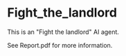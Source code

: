 # Fight_the_landlord
This is an "Fight the landlord" AI agent.

See Report.pdf for more information.